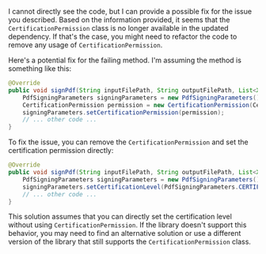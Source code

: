 I cannot directly see the code, but I can provide a possible fix for the issue you described. Based on the information provided, it seems that the `CertificationPermission` class is no longer available in the updated dependency. If that's the case, you might need to refactor the code to remove any usage of `CertificationPermission`.

Here's a potential fix for the failing method. I'm assuming the method is something like this:

```java
@Override
public void signPdf(String inputFilePath, String outputFilePath, List<X509Certificate> certificates, String reason, String location) throws Exception {
    PdfSigningParameters signingParameters = new PdfSigningParameters();
    CertificationPermission permission = new CertificationPermission(CertificationPermission.CERTIFICATION_ALL);
    signingParameters.setCertificationPermission(permission);
    // ... other code ...
}
```

To fix the issue, you can remove the `CertificationPermission` and set the certification permission directly:

```java
@Override
public void signPdf(String inputFilePath, String outputFilePath, List<X509Certificate> certificates, String reason, String location) throws Exception {
    PdfSigningParameters signingParameters = new PdfSigningParameters();
    signingParameters.setCertificationLevel(PdfSigningParameters.CERTIFICATION_LEVEL_ALL);
    // ... other code ...
}
```

This solution assumes that you can directly set the certification level without using `CertificationPermission`. If the library doesn't support this behavior, you may need to find an alternative solution or use a different version of the library that still supports the `CertificationPermission` class.